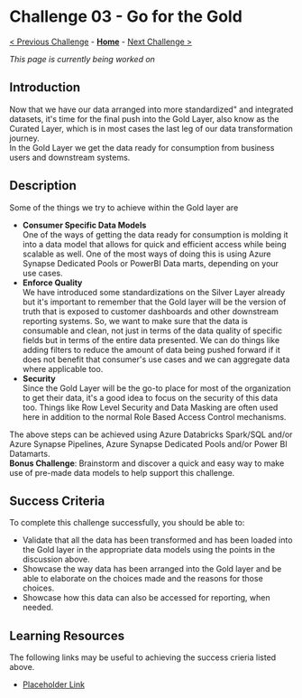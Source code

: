 # Challenge 03 - Go for the Gold

[< Previous Challenge](./Challenge-02.md) - **[Home](../README.md)** - [Next Challenge >](./Challenge-04.md)

*This page is currently being worked on*

## Introduction
Now that we have our data arranged into more standardized" and integrated datasets, it's time for the final push into the Gold Layer, also know as the Curated Layer, which is in most cases the last leg of our data transformation journey.  
In the Gold Layer we get the data ready for consumption from business users and downstream systems.


## Description
Some of the things we try to achieve within the Gold layer are
- __Consumer Specific Data Models__  
  One of the ways of getting the data ready for consumption is molding it into a data model that allows for quick and efficient access while being scalable as well. One of the most ways of doing this is using Azure Synapse Dedicated Pools or PowerBI Data marts, depending on your use cases.
- __Enforce Quality__  
  We have introduced some standardizations on the Silver Layer already but it's important to remember that the Gold layer will be the version of truth that is exposed to customer dashboards and other downstream reporting systems. So, we want to make sure that the data is consumable and clean, not just in terms of the data quality of specific fields but in terms of the entire data presented. We can do things like adding filters to reduce the amount of data being pushed forward if it does not benefit that consumer's use cases and we can aggregate data where applicable too.
- __Security__  
  Since the Gold Layer will be the go-to place for most of the organization to get their data, it's a good idea to focus on the security of this data too. Things like Row Level Security and Data Masking are often used here in addition to the normal Role Based Access Control mechanisms. 
  
The above steps can be achieved using Azure Databricks Spark/SQL and/or Azure Synapse Pipelines, Azure Synapse Dedicated Pools and/or Power BI Datamarts.  
__Bonus Challenge__: Brainstorm and discover a quick and easy way to make use of pre-made data models to help support this challenge.

## Success Criteria
To complete this challenge successfully, you should be able to:
- Validate that all the data has been transformed and has been loaded into the Gold layer in the appropriate data models using the points in the discussion above.
- Showcase the way data has been arranged into the Gold layer and be able to elaborate on the choices made and the reasons for those choices.
- Showcase how this data can also be accessed for reporting, when needed.


## Learning Resources
The following links may be useful to achieving the success crieria listed above.
- [Placeholder Link](https://docs.microsoft.com/en-us/azure/synapse-analytics/security/synapse-workspace-access-control-overview) 
